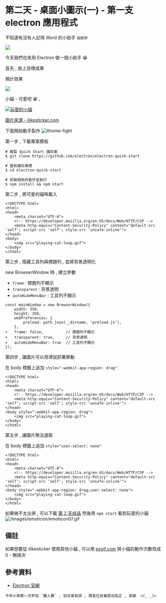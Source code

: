 # 第二天 - 桌面小圖示(一) - 第一支 electron 應用程式

不知道有沒有人記得 Word 的小助手 `迴紋針`

![](https://i.imgur.com/l3UBR2M.png)

今天我們也來用 Electron 做一個小助手 😁

首先 , 放上目標成果

預計效果

![](https://i.imgur.com/MfEjj5I.gif)

小貓 - 可愛吧 😁 , 

[![玩耍的小貓](https://i.imgur.com/6O1RzBu.gif)](https://i.imgur.com/6O1RzBu.gif)

[圖片來源 - ilikesticker.com](https://www.ilikesticker.com/LineStickerAnimation/W550562-Ginger-Cat-Animation/zh-Hant)

下面開始動手製作 ![ithome-fight](https://ithelp.ithome.com.tw/images/emoticon/emoticon18.gif)

第一步 , 下載專案模板 

```shell script
# 複製 Quick Start 儲存庫
$ git clone https://github.com/electron/electron-quick-start

# 進到儲存庫裡
$ cd electron-quick-start

# 安裝相依的套件並執行
$ npm install && npm start
```

第二步 , 將可愛的貓咪載入

```html=
<!DOCTYPE html>
<html>
<head>
    <meta charset="UTF-8">
    <!-- https://developer.mozilla.org/en-US/docs/Web/HTTP/CSP -->
    <meta http-equiv="Content-Security-Policy" content="default-src 'self'; script-src 'self'; style-src 'unsafe-inline'">
</head>
<body>
    <img src="playing-cat-loop.gif">
</body>
</html>
``` 

第三步 , 隱藏工具列與標題列 , 並將背景透明化

new BrowserWindow 時 , 建立參數
- `frame`           : 標題列不顯示
- `transparent`     : 背景透明
- `autoHideMenuBar` : 工具列不顯示
  
```javascript=
const mainWindow = new BrowserWindow({
    width: 350,
    height: 350,
    webPreferences: {
        preload: path.join(__dirname, 'preload.js'),
    },
+   frame: false,          // 標題列不顯示
+   transparent: true,     // 背景透明
+   autoHideMenuBar: true  // 工具列不顯示
});
``` 

第四步 , 讓圖片可以用滑鼠抓著移動

在 body 標籤上追加 `style="-webkit-app-region: drag"`

```html=
<!DOCTYPE html>
<html>
<head>
    <meta charset="UTF-8">
    <!-- https://developer.mozilla.org/en-US/docs/Web/HTTP/CSP -->
    <meta http-equiv="Content-Security-Policy" content="default-src 'self'; script-src 'self'; style-src 'unsafe-inline'">
</head>
<body style="-webkit-app-region: drag">
    <img src="playing-cat-loop.gif">
</body>
</html>
``` 

第五步 , 讓圖片無法選取

在 body 標籤上追加 `style="user-select: none"`

```html=
<!DOCTYPE html>
<html>
<head>
    <meta charset="UTF-8">
    <!-- https://developer.mozilla.org/en-US/docs/Web/HTTP/CSP -->
    <meta http-equiv="Content-Security-Policy" content="default-src 'self'; script-src 'self'; style-src 'unsafe-inline'">
</head>
<body style="-webkit-app-region: drag;user-select: none">
    <img src="playing-cat-loop.gif">
</body>
</html>
``` 


如果做不太出來 , 可以下載 [第 2 天成品](https://github.com/andrew781026/ithome_ironman_2020/tree/master/day-02) 然後用 `npm start` 看到玩耍的小貓 ![/images/emoticon/emoticon07.gif](https://ithelp.ithome.com.tw/images/emoticon/emoticon07.gif)

## 備註

如果想要從 ilikesticker 使用其他小貓 , 
可以用 [ezgif.com](https://ezgif.com/loop-count) 將小貓的動作次數改成 0 - 無限次


## 參考資料

- [Electron 官網](https://www.electronjs.org/)


```
今年小弟第一次參加 `鐵人賽` , 如文章有誤 , 請各位前輩提出指正 , 感謝  <(_ _)>
```